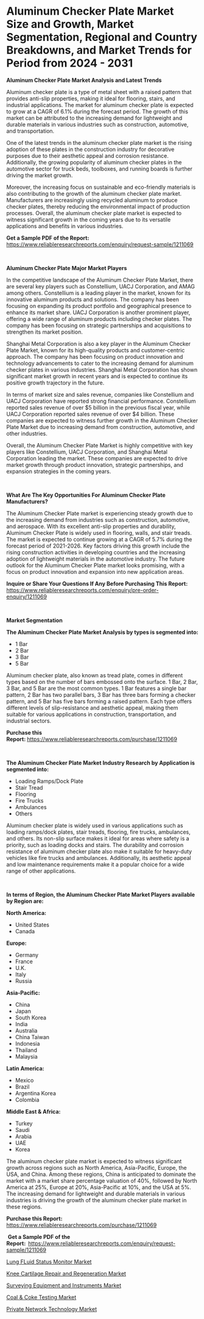 <p><h1>Aluminum Checker Plate Market Size and Growth, Market Segmentation, Regional and Country Breakdowns, and Market Trends for Period from 2024 -  2031</h1></p><p><strong>Aluminum Checker Plate Market Analysis and Latest Trends</strong></p>
<p><p>Aluminum checker plate is a type of metal sheet with a raised pattern that provides anti-slip properties, making it ideal for flooring, stairs, and industrial applications. The market for aluminum checker plate is expected to grow at a CAGR of 6.1% during the forecast period. The growth of this market can be attributed to the increasing demand for lightweight and durable materials in various industries such as construction, automotive, and transportation.</p><p>One of the latest trends in the aluminum checker plate market is the rising adoption of these plates in the construction industry for decorative purposes due to their aesthetic appeal and corrosion resistance. Additionally, the growing popularity of aluminum checker plates in the automotive sector for truck beds, toolboxes, and running boards is further driving the market growth.</p><p>Moreover, the increasing focus on sustainable and eco-friendly materials is also contributing to the growth of the aluminum checker plate market. Manufacturers are increasingly using recycled aluminum to produce checker plates, thereby reducing the environmental impact of production processes. Overall, the aluminum checker plate market is expected to witness significant growth in the coming years due to its versatile applications and benefits in various industries.</p></p>
<p><strong>Get a Sample PDF of the Report:&nbsp;</strong> <a href="https://www.reliableresearchreports.com/enquiry/request-sample/1211069">https://www.reliableresearchreports.com/enquiry/request-sample/1211069</a></p>
<p>&nbsp;</p>
<p><strong>Aluminum Checker Plate Major Market Players</strong></p>
<p><p>In the competitive landscape of the Aluminum Checker Plate Market, there are several key players such as Constellium, UACJ Corporation, and AMAG among others. Constellium is a leading player in the market, known for its innovative aluminum products and solutions. The company has been focusing on expanding its product portfolio and geographical presence to enhance its market share. UACJ Corporation is another prominent player, offering a wide range of aluminum products including checker plates. The company has been focusing on strategic partnerships and acquisitions to strengthen its market position.</p><p>Shanghai Metal Corporation is also a key player in the Aluminum Checker Plate Market, known for its high-quality products and customer-centric approach. The company has been focusing on product innovation and technology advancements to cater to the increasing demand for aluminum checker plates in various industries. Shanghai Metal Corporation has shown significant market growth in recent years and is expected to continue its positive growth trajectory in the future.</p><p>In terms of market size and sales revenue, companies like Constellium and UACJ Corporation have reported strong financial performance. Constellium reported sales revenue of over $5 billion in the previous fiscal year, while UACJ Corporation reported sales revenue of over $4 billion. These companies are expected to witness further growth in the Aluminum Checker Plate Market due to increasing demand from construction, automotive, and other industries.</p><p>Overall, the Aluminum Checker Plate Market is highly competitive with key players like Constellium, UACJ Corporation, and Shanghai Metal Corporation leading the market. These companies are expected to drive market growth through product innovation, strategic partnerships, and expansion strategies in the coming years.</p></p>
<p>&nbsp;</p>
<p><strong>What Are The Key Opportunities For Aluminum Checker Plate Manufacturers?</strong></p>
<p><p>The Aluminum Checker Plate market is experiencing steady growth due to the increasing demand from industries such as construction, automotive, and aerospace. With its excellent anti-slip properties and durability, Aluminum Checker Plate is widely used in flooring, walls, and stair treads. The market is expected to continue growing at a CAGR of 5.7% during the forecast period of 2021-2026. Key factors driving this growth include the rising construction activities in developing countries and the increasing adoption of lightweight materials in the automotive industry. The future outlook for the Aluminum Checker Plate market looks promising, with a focus on product innovation and expansion into new application areas.</p></p>
<p><strong>Inquire or Share Your Questions If Any Before Purchasing This Report:</strong> <a href="https://www.reliableresearchreports.com/enquiry/pre-order-enquiry/1211069">https://www.reliableresearchreports.com/enquiry/pre-order-enquiry/1211069</a></p>
<p>&nbsp;</p>
<p><strong>Market Segmentation</strong></p>
<p><strong>The Aluminum Checker Plate Market Analysis by types is segmented into:</strong></p>
<p><ul><li>1 Bar</li><li>2 Bar</li><li>3 Bar</li><li>5 Bar</li></ul></p>
<p><p>Aluminum checker plate, also known as tread plate, comes in different types based on the number of bars embossed onto the surface. 1 Bar, 2 Bar, 3 Bar, and 5 Bar are the most common types. 1 Bar features a single bar pattern, 2 Bar has two parallel bars, 3 Bar has three bars forming a checker pattern, and 5 Bar has five bars forming a raised pattern. Each type offers different levels of slip-resistance and aesthetic appeal, making them suitable for various applications in construction, transportation, and industrial sectors.</p></p>
<p><strong>Purchase this Report:&nbsp;</strong><a href="https://www.reliableresearchreports.com/purchase/1211069">https://www.reliableresearchreports.com/purchase/1211069</a></p>
<p>&nbsp;</p>
<p><strong>The Aluminum Checker Plate Market Industry Research by Application is segmented into:</strong></p>
<p><ul><li>Loading Ramps/Dock Plate</li><li>Stair Tread</li><li>Flooring</li><li>Fire Trucks</li><li>Ambulances</li><li>Others</li></ul></p>
<p><p>Aluminum checker plate is widely used in various applications such as loading ramps/dock plates, stair treads, flooring, fire trucks, ambulances, and others. Its non-slip surface makes it ideal for areas where safety is a priority, such as loading docks and stairs. The durability and corrosion resistance of aluminum checker plate also make it suitable for heavy-duty vehicles like fire trucks and ambulances. Additionally, its aesthetic appeal and low maintenance requirements make it a popular choice for a wide range of other applications.</p></p>
<p>&nbsp;</p>
<p><strong>In terms of Region, the Aluminum Checker Plate Market Players available by Region are:</strong></p>
<p>
    <p> <strong> North America: </strong>
        <ul>
            <li>United States</li>
            <li>Canada</li>
        </ul>
        </p> 
    <p> <strong> Europe: </strong>
        <ul>
            <li>Germany</li>
            <li>France</li>
            <li>U.K.</li>
            <li>Italy</li>
            <li>Russia</li>
        </ul>
        </p> 
    <p> <strong> Asia-Pacific: </strong>
        <ul>
            <li>China</li>
            <li>Japan</li>
            <li>South Korea</li>
            <li>India</li>
            <li>Australia</li>
            <li>China Taiwan</li>
            <li>Indonesia</li>
            <li>Thailand</li>
            <li>Malaysia</li>
        </ul>
        </p> 
    <p> <strong> Latin America: </strong>
        <ul>
            <li>Mexico</li>
            <li>Brazil</li>
            <li>Argentina Korea</li>
            <li>Colombia</li>
        </ul>
        </p> 
    <p> <strong> Middle East & Africa: </strong>
        <ul>
            <li>Turkey</li>
            <li>Saudi</li>
            <li>Arabia</li>
            <li>UAE</li>
            <li>Korea</li>
        </ul>
    </p>
    </p>
<p><p>The aluminum checker plate market is expected to witness significant growth across regions such as North America, Asia-Pacific, Europe, the USA, and China. Among these regions, China is anticipated to dominate the market with a market share percentage valuation of 40%, followed by North America at 25%, Europe at 20%, Asia-Pacific at 10%, and the USA at 5%. The increasing demand for lightweight and durable materials in various industries is driving the growth of the aluminum checker plate market in these regions.</p></p>
<p><strong>Purchase this Report: </strong><a href="https://www.reliableresearchreports.com/purchase/1211069">https://www.reliableresearchreports.com/purchase/1211069</a></p>
<p>&nbsp;<strong>Get a Sample PDF of the Report:&nbsp;&nbsp;</strong><a href="https://www.reliableresearchreports.com/enquiry/request-sample/1211069">https://www.reliableresearchreports.com/enquiry/request-sample/1211069</a></p>
<p><strong></strong></p>
<p><p><a href="https://github.com/moyahfrancoestellec51j635wcx/Market-Research-Report-List-1/blob/main/lung-fluid-status-monitor-market.md">Lung FLuid Status Monitor Market</a></p><p><a href="https://medium.com/@wadefahey/knee-cartilage-repair-and-regeneration-nbsp-market-focuses-on-market-share-size-and-projected-493e99fe1c97">Knee Cartilage Repair and Regeneration Market</a></p><p><a href="https://medium.com/@wadefahey/surveying-equipment-and-instruments-market-insight-market-trends-growth-forecasted-from-2024-to-42cf3a6ddec0">Surveying Equipment and Instruments Market</a></p><p><a href="https://medium.com/@wadefahey/coal-amp-coke-testing-market-the-key-to-successful-business-strategy-forecast-till-2031-77ce869685b9">Coal & Coke Testing Market</a></p><p><a href="https://medium.com/@wadefahey/private-network-technology-market-share-evolution-and-market-growth-trends-2024-2031-457f319dfb42">Private Network Technology Market</a></p></p>
